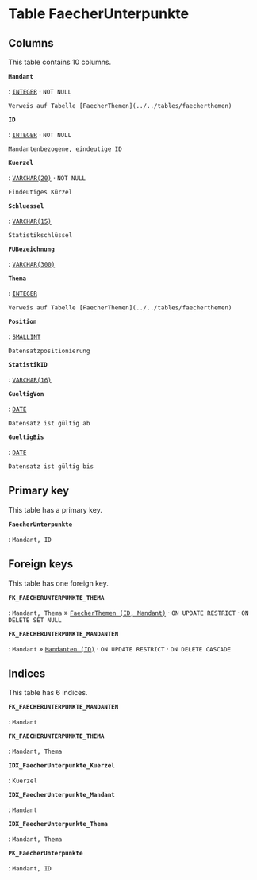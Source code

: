 # Table **FaecherUnterpunkte**

## Columns

This table contains 10 columns.

**`Mandant`**

:   [`INTEGER`](https://firebirdsql.org/file/documentation/html/en/refdocs/fblangref40/firebird-40-language-reference.html#fblangref40-datatypes-inttypes) · `NOT NULL`

    Verweis auf Tabelle [FaecherThemen](../../tables/faecherthemen)

**`ID`**

:   [`INTEGER`](https://firebirdsql.org/file/documentation/html/en/refdocs/fblangref40/firebird-40-language-reference.html#fblangref40-datatypes-inttypes) · `NOT NULL`

    Mandantenbezogene, eindeutige ID

**`Kuerzel`**

:   [`VARCHAR(20)`](https://firebirdsql.org/file/documentation/html/en/refdocs/fblangref40/firebird-40-language-reference.html#fblangref40-datatypes-chartypes) · `NOT NULL`

    Eindeutiges Kürzel

**`Schluessel`**

:   [`VARCHAR(15)`](https://firebirdsql.org/file/documentation/html/en/refdocs/fblangref40/firebird-40-language-reference.html#fblangref40-datatypes-chartypes)

    Statistikschlüssel

**`FUBezeichnung`**

:   [`VARCHAR(300)`](https://firebirdsql.org/file/documentation/html/en/refdocs/fblangref40/firebird-40-language-reference.html#fblangref40-datatypes-chartypes)

**`Thema`**

:   [`INTEGER`](https://firebirdsql.org/file/documentation/html/en/refdocs/fblangref40/firebird-40-language-reference.html#fblangref40-datatypes-inttypes)

    Verweis auf Tabelle [FaecherThemen](../../tables/faecherthemen)

**`Position`**

:   [`SMALLINT`](https://firebirdsql.org/file/documentation/html/en/refdocs/fblangref40/firebird-40-language-reference.html#fblangref40-datatypes-inttypes)

    Datensatzpositionierung

**`StatistikID`**

:   [`VARCHAR(16)`](https://firebirdsql.org/file/documentation/html/en/refdocs/fblangref40/firebird-40-language-reference.html#fblangref40-datatypes-chartypes)

**`GueltigVon`**

:   [`DATE`](https://firebirdsql.org/file/documentation/html/en/refdocs/fblangref40/firebird-40-language-reference.html#fblangref40-datatypes-datetime)

    Datensatz ist gültig ab

**`GueltigBis`**

:   [`DATE`](https://firebirdsql.org/file/documentation/html/en/refdocs/fblangref40/firebird-40-language-reference.html#fblangref40-datatypes-datetime)

    Datensatz ist gültig bis

## Primary key

This table has a primary key.

**`FaecherUnterpunkte`**

:   `Mandant, ID`

## Foreign keys

This table has one foreign key.

**`FK_FAECHERUNTERPUNKTE_THEMA`**

:   `Mandant, Thema` » [`FaecherThemen (ID, Mandant)`](../../tables/faecherthemen) · `ON UPDATE RESTRICT` · `ON DELETE SET NULL`

**`FK_FAECHERUNTERPUNKTE_MANDANTEN`**

:   `Mandant` » [`Mandanten (ID)`](../../tables/mandanten) · `ON UPDATE RESTRICT` · `ON DELETE CASCADE`

## Indices

This table has 6 indices.

**`FK_FAECHERUNTERPUNKTE_MANDANTEN`**

:   `Mandant`

**`FK_FAECHERUNTERPUNKTE_THEMA`**

:   `Mandant, Thema`

**`IDX_FaecherUnterpunkte_Kuerzel`**

:   `Kuerzel`

**`IDX_FaecherUnterpunkte_Mandant`**

:   `Mandant`

**`IDX_FaecherUnterpunkte_Thema`**

:   `Mandant, Thema`

**`PK_FaecherUnterpunkte`**

:   `Mandant, ID`
